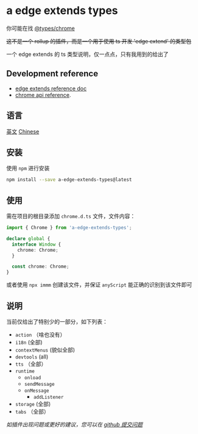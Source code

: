 # a edge extends types

你可能在找 [@types/chrome](https://www.npmjs.com/package/@types/chrome)

~~这不是一个 rollup 的插件，而是一个用于使用 ts 开发 'edge extend' 的类型包~~

一个 edge extends 的 ts 类型说明，仅一点点，只有我用到的给出了

## Development reference

- [edge extends reference doc](https://learn.microsoft.com/zh-cn/microsoft-edge/extensions-chromium/)
- [chrome api reference](https://developer.chrome.com/docs/extensions/reference/api/tts?hl=zh-cn).

## 语言

[英文](https://github.com/lmssee/npm-a-edge-extends-types/blob/main/README.md) [Chinese](https://github.com/lmssee/npm-a-edge-extends-types/blob/main/自述文件.md)

## 安装

使用 `npm` 进行安装

```sh
npm install --save a-edge-extends-types@latest
```

## 使用

需在项目的根目录添加 `chrome.d.ts` 文件，文件内容：

```ts
import { Chrome } from 'a-edge-extends-types';

declare global {
  interface Window {
    chrome: Chrome;
  }

  const chrome: Chrome;
}
```

或者使用 `npx immm` 创建该文件，并保证 `anyScript` 能正确的识别到该文件即可

## 说明

当前仅给出了特别少的一部分，如下列表：

- `action` （啥也没有）
- `i18n` (全部)
- `contextMenus` (貌似全部)
- `devtools` (all)
- `tts` （全部）
- `runtime`
  - `onload`
  - `sendMessage`
  - `onMessage`
    - `addListener`
- `storage` (全部)
- `tabs` （全部）

_如插件出现问题或更好的建议，您可以在 [github 提交问题](https://github.com/lmssee/npm-a-edge-extends-types/issues/new)_
